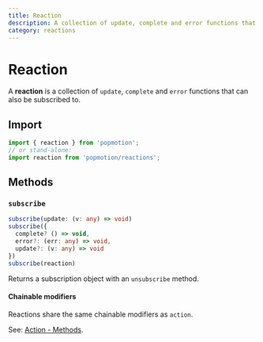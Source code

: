 ```yaml
---
title: Reaction
description: A collection of update, complete and error functions that are subscribable.
category: reactions
---
```


# Reaction

A **reaction** is a collection of `update`, `complete` and `error` functions that can also be subscribed to.

## Import

```javascript
import { reaction } from 'popmotion';
// or stand-alone:
import reaction from 'popmotion/reactions';
```

## Methods

### `subscribe`

```typescript
subscribe(update: (v: any) => void)
subscribe({
  complete? () => void,
  error?: (err: any) => void,
  update?: (v: any) => void
})
subscribe(reaction)
```

Returns a subscription object with an `unsubscribe` method.

#### Chainable modifiers

Reactions share the same chainable modifiers as `action`.

See: [Action - Methods](/api/action#methods).